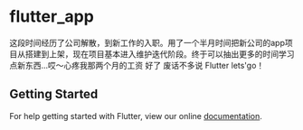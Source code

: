 # flutter_app

这段时间经历了公司解散，到新工作的入职。用了一个半月时间把新公司的app项目从搭建到上架，现在项目基本进入维护迭代阶段。终于可以抽出更多的时间学习点新东西...哎～心疼我那两个月的工资
好了 废话不多说  Flutter lets'go！

## Getting Started

For help getting started with Flutter, view our online
[documentation](https://flutter.io/).
